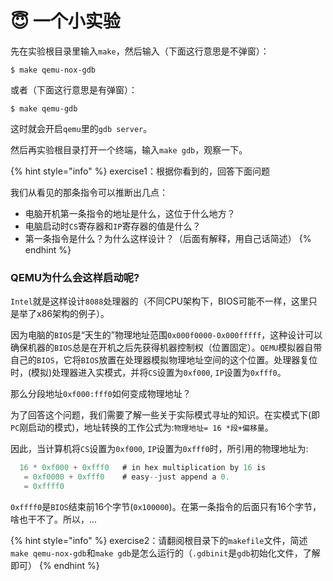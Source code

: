 # 😇 一个小实验

先在实验根目录里输入`make`，然后输入（下面这行意思是不弹窗）：

```
$ make qemu-nox-gdb
```

或者（下面这行意思是有弹窗）：

```
$ make qemu-gdb
```

这时就会开启`qemu`里的`gdb server`。

然后再实验根目录打开一个终端，输入`make gdb`，观察一下。

{% hint style="info" %}
exercise1：根据你看到的，回答下面问题

我们从看见的那条指令可以推断出几点：

* 电脑开机第一条指令的地址是什么，这位于什么地方？
* 电脑启动时`CS`寄存器和`IP`寄存器的值是什么？
* 第一条指令是什么？为什么这样设计？（后面有解释，用自己话简述）
{% endhint %}

### QEMU为什么会这样启动呢?

`Intel`就是这样设计`8088`处理器的（不同CPU架构下，BIOS可能不一样，这里只是举了x86架构的例子）。

因为电脑的`BIOS`是“天生的”物理地址范围`0x000f0000-0x000fffff`，这种设计可以确保机器的`BIOS`总是在开机之后先获得机器控制权（位置固定）。`QEMU`模拟器自带自己的`BIOS`，它将`BIOS`放置在处理器模拟物理地址空间的这个位置。处理器复位时，(模拟)处理器进入实模式，并将`CS`设置为`0xf000`, `IP`设置为`0xfff0`。

那么分段地址`0xf000:fff0`如何变成物理地址？

为了回答这个问题，我们需要了解一些关于实际模式寻址的知识。在实模式下(即`PC`刚启动的模式)，地址转换的工作公式为:`物理地址= 16 *段+偏移量`。

因此，当计算机将`CS`设置为`0xf000`, `IP`设置为`0xfff0`时，所引用的物理地址为:

```c
  16 * 0xf000 + 0xfff0   # in hex multiplication by 16 is
   = 0xf0000 + 0xfff0    # easy--just append a 0.
   = 0xffff0 
```

`0xffff0`是`BIOS`结束前16个字节(`0x100000`)。在第一条指令的后面只有16个字节，啥也干不了。所以，...

{% hint style="info" %}
exercise2：请翻阅根目录下的`makefile`文件，简述`make qemu-nox-gdb`和`make gdb`是怎么运行的（`.gdbinit`是`gdb`初始化文件，了解即可）
{% endhint %}
